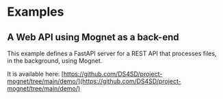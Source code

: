 # Examples

## A Web API using Mognet as a back-end

This example defines a FastAPI server for a REST API that processes files, in the background, using Mognet.

It is available here: [https://github.com/DS4SD/project-mognet/tree/main/demo/](https://github.com/DS4SD/project-mognet/tree/main/demo/)
